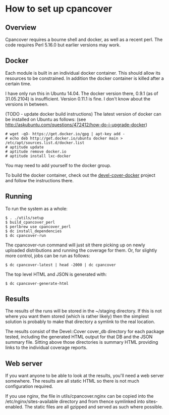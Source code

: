 How to set up cpancover
=======================

Overview
--------

Cpancover requires a bourne shell and docker, as well as a recent perl.  The
code requires Perl 5.16.0 but earlier versions may work.

Docker
------

Each module is built in an individual docker container.  This should allow its
resources to be constrained.  In addition the docker container is killed after a
certain time.

I have only run this in Ubuntu 14.04.  The docker version there, 0.9.1 (as of
31.05.2104) is insufficient.  Version 0.11.1 is fine.  I don't know about the
versions in between.

(TODO - update docker build instructions)
The latest version of docker can be installed on Ubuntu as follows:
(see http://askubuntu.com/questions/472412/how-do-i-upgrade-docker)

    # wget -qO- https://get.docker.io/gpg | apt-key add -
    # echo deb http://get.docker.io/ubuntu docker main > /etc/apt/sources.list.d/docker.list
    # aptitude update
    # aptitude remove docker.io
    # aptitude install lxc-docker

You may need to add yourself to the docker group.

To build the docker container, check out the
[devel-cover-docker](https://github.com/pjcj/devel-cover-docker) project and
follow the instructions there.

Running
-------

To run the system as a whole:

    $ . ./utils/setup
    $ build_cpancover_perl
    $ perlbrew use cpancover_perl
    $ dc install_dependencies
    $ dc cpancover-run

The cpancover-run command will just sit there picking up on newly uploaded
distributions and running the coverage for them.  Or, for slightly more
control, jobs can be run as follows:

    $ dc cpancover-latest | head -2000 | dc cpancover

The top level HTML and JSON is generated with:

    $ dc cpancover-generate-html

Results
-------

The results of the runs will be stored in the ~/staging directory.  If this is
not where you want them stored (which is rather likely) then the simplest
solution is probably to make that directory a symlink to the real location.

The results consist of the Devel::Cover cover_db directory for each package
tested, including the generated HTML output for that DB and the JSON summary
file.  Sitting above those directories is summary HTML providing links to the
individual coverage reports.

Web server
----------

If you want anyone to be able to look at the results, you'll need a web server
somewhere.  The results are all static HTML so there is not much configuration
required.

If you use nginx, the file in utils/cpancover.nginx can be copied into the
/etc/nginx/sites-available directory and from thence symlinked into
sites-enabled.  The static files are all gzipped and served as such where
possible.
